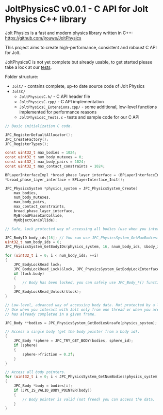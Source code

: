 # JoltPhysicsC v0.0.1 - C API for Jolt Physics C++ library

Jolt Physics is a fast and modern physics library written in C++: https://github.com/jrouwe/JoltPhysics

This project aims to create high-performance, consistent and roboust C API for Jolt.

JoltPhysicsC is not yet complete but already usable, to get started please take a look at our [tests](https://github.com/michal-z/zig-gamedev/blob/main/libs/zphysics/libs/JoltC/JoltPhysicsC_Tests.c).

Folder structure:

* `Jolt/` - contains complete, up-to date source code of Jolt Physics
* `JoltC/`
    * `JoltPhysicsC.h/` - C API header file
    * `JoltPhysicsC.cpp/` - C API implementation
    * `JoltPhysicsC_Extensions.cpp/` - some additional, low-level functions implemented for performance reasons
    * `JoltPhysicsC_Tests.c` - tests and sample code for our C API

```c
// Basic initialization C code.

JPC_RegisterDefaultAllocator();
JPC_CreateFactory();
JPC_RegisterTypes();

const uint32_t max_bodies = 1024;
const uint32_t num_body_mutexes = 0;
const uint32_t max_body_pairs = 1024;
const uint32_t max_contact_constraints = 1024;

BPLayerInterfaceImpl *broad_phase_layer_interface = (BPLayerInterfaceImpl *)malloc(sizeof(BPLayerInterfaceImpl));
*broad_phase_layer_interface = BPLayerInterface_Init();

JPC_PhysicsSystem *physics_system = JPC_PhysicsSystem_Create(
    max_bodies,
    num_body_mutexes,
    max_body_pairs,
    max_contact_constraints,
    broad_phase_layer_interface,
    MyBroadPhaseCanCollide,
    MyObjectCanCollide);
```
```c
// Safe, lock protected way of accessing all bodies (use when you interact with Jolt from multiple threads).

JPC_BodyID body_ids[16]; // You can use JPC_PhysicsSystem_GetMaxBodies() to pre-allocate storage
uint32_t num_body_ids = 0;
JPC_PhysicsSystem_GetBodyIDs(physics_system, 16, &num_body_ids, &body_ids[0]);

for (uint32_t i = 0; i < num_body_ids; ++i)
{
    JPC_BodyLockRead lock;
    JPC_BodyLockRead_Lock(&lock, JPC_PhysicsSystem_GetBodyLockInterface(physics_system), body_ids[i]);
    if (lock.body)
    {
        // Body has been locked, you can safely use JPC_Body_*() functions.
    }
    JPC_BodyLockRead_Unlock(&lock);
}
```
```c
// Low-level, advanced way of accessing body data. Not protected by a lock, no function calls overhead.
// Use when you interact with Jolt only from one thread or when you are sure that JPC_PhysicsSystem_Update()
// has already completed in a given frame.

JPC_Body **bodies = JPC_PhysicsSystem_GetBodiesUnsafe(physics_system);

// Access a single body (get the body pointer from a body id).
{
    JPC_Body *sphere = JPC_TRY_GET_BODY(bodies, sphere_id);
    if (sphere)
    {
        sphere->friction = 0.2f;
    }
}

// Access all body pointers.
for (uint32_t i = 0; i < JPC_PhysicsSystem_GetNumBodies(physics_system); ++i)
{
    JPC_Body *body = bodies[i];
    if (JPC_IS_VALID_BODY_POINTER(body))
    {
        // Body pointer is valid (not freed) you can access the data.
    }
}
```

